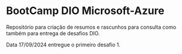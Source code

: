 # BootCamp DIO Microsoft-Azure

Repositório para criação de resumos e rascunhos para consulta como também para entrega de desafios DIO.

Data 17/09/2024 entregue o primeiro desafio 1.
